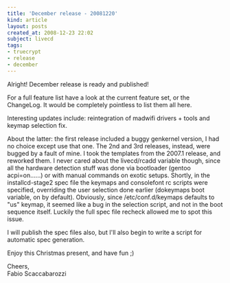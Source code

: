 ```yaml
---
title: 'December release - 20081220'
kind: article
layout: posts
created_at: 2008-12-23 22:02
subject: livecd
tags:
- truecrypt
- release
- december
---
```

Alright! December release is ready and published!

For a full feature list have a look at the current feature set, or the ChangeLog. It would be completely pointless to list them all here.

Interesting updates include: reintegration of madwifi drivers + tools and keymap selection fix.

<!--MORE-->

About the latter: the first release included a buggy genkernel version, I had no choice except use that one. The 2nd and 3rd releases, instead, were bugged by a fault of mine. I took the templates from the 2007.1 release, and reworked them. I never cared about the livecd/rcadd variable though, since all the hardware detection stuff was done via bootloader (gentoo acpi=on......) or with manual commands on exotic setups. Shortly, in the installcd-stage2 spec file the keymaps and consolefont rc scripts were specified, overriding the user selection done earlier (dokeymaps boot variable, on by default). Obviously, since /etc/conf.d/keymaps defaults to "us" keymap, it seemed like a bug in the selection script, and not in the boot sequence itself. Luckily the full spec file recheck allowed me to spot this issue.

I will publish the spec files also, but I'll also begin to write a script for automatic spec generation.

Enjoy this Christmas present, and have fun ;)

Cheers,  
Fabio Scaccabarozzi
